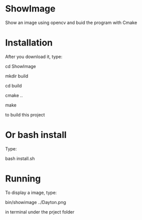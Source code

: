 # ShowImage
Show an image using opencv and buid the program with Cmake

# Installation
After you download it, type:

cd ShowImage

mkdir build

cd build

cmake ..

make

to build this project

# Or bash install

Type:

bash install.sh

# Running
To display a image, type:

bin/showimage ../Dayton.png

in terminal under the prject folder 
